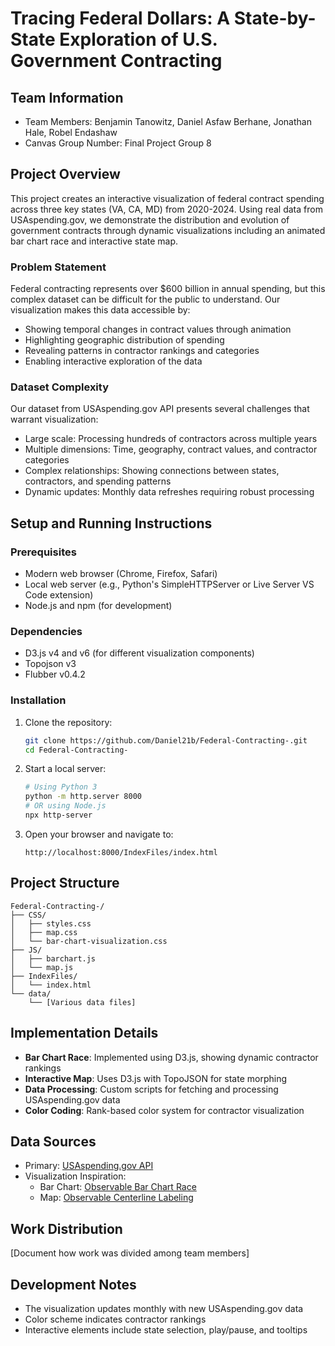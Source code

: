 # Tracing Federal Dollars: A State-by-State Exploration of U.S. Government Contracting

## Team Information
- Team Members: Benjamin Tanowitz, Daniel Asfaw Berhane, Jonathan Hale, Robel Endashaw
- Canvas Group Number: Final Project Group 8

## Project Overview
This project creates an interactive visualization of federal contract spending across three key states (VA, CA, MD) from 2020-2024. Using real data from USAspending.gov, we demonstrate the distribution and evolution of government contracts through dynamic visualizations including an animated bar chart race and interactive state map.

### Problem Statement
Federal contracting represents over $600 billion in annual spending, but this complex dataset can be difficult for the public to understand. Our visualization makes this data accessible by:
- Showing temporal changes in contract values through animation
- Highlighting geographic distribution of spending
- Revealing patterns in contractor rankings and categories
- Enabling interactive exploration of the data

### Dataset Complexity
Our dataset from USAspending.gov API presents several challenges that warrant visualization:
- Large scale: Processing hundreds of contractors across multiple years
- Multiple dimensions: Time, geography, contract values, and contractor categories
- Complex relationships: Showing connections between states, contractors, and spending patterns
- Dynamic updates: Monthly data refreshes requiring robust processing

## Setup and Running Instructions

### Prerequisites
- Modern web browser (Chrome, Firefox, Safari)
- Local web server (e.g., Python's SimpleHTTPServer or Live Server VS Code extension)
- Node.js and npm (for development)

### Dependencies
- D3.js v4 and v6 (for different visualization components)
- Topojson v3
- Flubber v0.4.2

### Installation
1. Clone the repository:
   ```bash
   git clone https://github.com/Daniel21b/Federal-Contracting-.git
   cd Federal-Contracting-
   ```

2. Start a local server:
   ```bash
   # Using Python 3
   python -m http.server 8000
   # OR using Node.js
   npx http-server
   ```

3. Open your browser and navigate to:
   ```
   http://localhost:8000/IndexFiles/index.html
   ```

## Project Structure
```
Federal-Contracting-/
├── CSS/
│   ├── styles.css
│   ├── map.css
│   └── bar-chart-visualization.css
├── JS/
│   ├── barchart.js
│   └── map.js
├── IndexFiles/
│   └── index.html
└── data/
    └── [Various data files]
```

## Implementation Details
- **Bar Chart Race**: Implemented using D3.js, showing dynamic contractor rankings
- **Interactive Map**: Uses D3.js with TopoJSON for state morphing
- **Data Processing**: Custom scripts for fetching and processing USAspending.gov data
- **Color Coding**: Rank-based color system for contractor visualization

## Data Sources
- Primary: [USAspending.gov API](https://www.usaspending.gov/download_center/custom_award_data)
- Visualization Inspiration:
  - Bar Chart: [Observable Bar Chart Race](https://observablehq.com/@d3/bar-chart-race-explained)
  - Map: [Observable Centerline Labeling](https://observablehq.com/@veltman/centerline-labeling)

## Work Distribution
[Document how work was divided among team members]

## Development Notes
- The visualization updates monthly with new USAspending.gov data
- Color scheme indicates contractor rankings
- Interactive elements include state selection, play/pause, and tooltips


